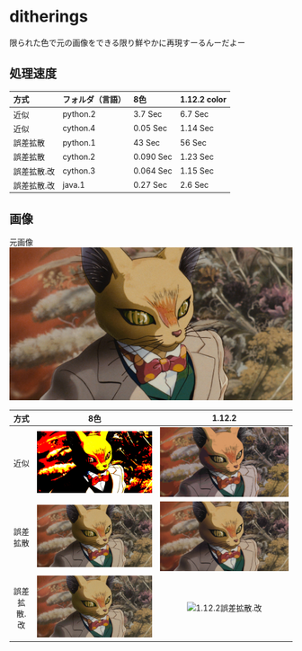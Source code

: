 # ditherings
限られた色で元の画像をできる限り鮮やかに再現すーるんーだよー

## 処理速度
| 方式 | フォルダ（言語） | 8色 | 1.12.2 color |
| :--- | :--- | :--- | :--- |
| 近似 | python.2 | 3.7 Sec | 6.7 Sec |
| 近似 | cython.4 | 0.05 Sec | 1.14 Sec |
| 誤差拡散 | python.1 | 43 Sec | 56 Sec |
| 誤差拡散 | cython.2 | 0.090 Sec | 1.23 Sec |
| 誤差拡散.改 | cython.3 | 0.064 Sec | 1.15 Sec |
| 誤差拡散.改 | java.1 | 0.27 Sec | 2.6 Sec |

## 画像
元画像
![元画像](target.jpg)

| 方式 | 8色 | 1.12.2 |
| :---: | :---: | :---: |
| 近似 | ![8近似](image/8color/近似.png) | ![1.12.2近似](image/1.12.2/近似.png) |
| 誤差拡散 | ![8誤差拡散](image/8color/誤差拡散.png) | ![1.12.2誤差拡散](image/1.12.2/誤差拡散.png) |
| 誤差拡散.改 | ![8誤差拡散.改](image/8color/誤差拡散.改.png) | ![1.12.2誤差拡散.改](image/1.12.2/誤差拡散.改.png) |